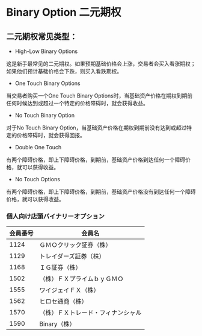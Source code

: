 # Binary Option 二元期权

## 二元期权常见类型：

- High-Low Binary Options

这是新手最常见的二元期权。如果预期基础价格会上涨，交易者会买入看涨期权；如果他们预计基础价格会下跌，则买入看跌期权。

- One Touch Binary Options

当交易者购买一个One Touch Binary Options时，当基础资产价格在期权到期前任何时候达到或超过一个特定的价格障碍时，就会获得收益。

- No Touch Binary Option

对于No Touch Binary Option，当基础资产价格在期权到期前没有达到或超过特定的价格障碍时，就会获得回报。

- Double One Touch

有两个障碍价格，即上下障碍价格，到期前，基础资产价格到达任何一个障碍价格，就可以获得收益。

- No Touch Options

有两个障碍价格，即上下障碍价格，到期前，基础资产价格没有到达任何一个障碍价格，就可以获得收益。

### 個人向け店頭バイナリーオプション
| 会員番号 | 会員名             |
|----------|--------------------|
| 1124     | ＧＭＯクリック証券（株）    |
| 1129     | トレイダーズ証券（株）     |
| 1168     | ＩＧ証券（株）         |
| 1502     | （株）ＦＸプライムｂｙＧＭＯ    |
| 1555     | ワイジェイＦＸ（株）        |
| 1562     | ヒロセ通商（株）        |
| 1570     | （株）ＦＸトレード・フィナンシャル |
| 1590     | Binary（株）         |
